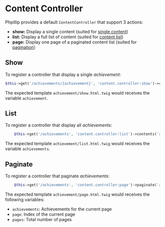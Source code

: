 # Content Controller

Phpillip provides a default `ContentController` that support 3 actions:

- __show:__ Display a single content (suited for [single content](single-content))
- __list:__ Display a full list of content (suited for [content list](../content/helpers.md#content-list))
- __page:__ Display one page of a paginated content list (suited for [pagination](../content/helpers.md#pagination))

## Show

To register a controller that display a single _achievement_:

``` php
$this->get('/achievements/{achievement}', 'content.controller:show')->content('achievement');
```

The expected template `achievement/show.html.twig` would receives the variable `achievement`.

## List

To register a controller that display all _achievements_:

``` php
    $this->get('/achievements', 'content.controller:list')->contents('achievement');
```

The expected template `achievement/list.html.twig` would receives the variable `achievements`.

## Paginate

To register a controller that paginate _achievements_:

``` php
    $this->get('/achievements', 'content.controller:page')->paginate('achievement');
```

The expected template `achievement/page.html.twig` would receives the following variables:
- `achievements`: Achievements for the current page
- `page`: Index of the current page
- `pages`: Total number of pages
